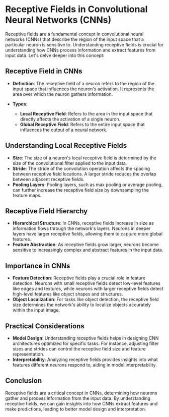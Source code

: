 # Receptive Fields in Convolutional Neural Networks (CNNs)

Receptive fields are a fundamental concept in convolutional neural networks (CNNs) that describe the region of the input space that a particular neuron is sensitive to. Understanding receptive fields is crucial for understanding how CNNs process information and extract features from input data. Let's delve deeper into this concept:

## Receptive Field in CNNs

- **Definition**: The receptive field of a neuron refers to the region of the input space that influences the neuron's activation. It represents the area over which the neuron gathers information.

- **Types**:
  - **Local Receptive Field**: Refers to the area in the input space that directly affects the activation of a single neuron.
  - **Global Receptive Field**: Refers to the entire input space that influences the output of a neural network.

## Understanding Local Receptive Fields

- **Size**: The size of a neuron's local receptive field is determined by the size of the convolutional filter applied to the input data.
- **Stride**: The stride of the convolution operation affects the spacing between receptive field locations. A larger stride reduces the overlap between adjacent receptive fields.
- **Pooling Layers**: Pooling layers, such as max pooling or average pooling, can further increase the receptive field size by downsampling the feature maps.

## Receptive Field Hierarchy

- **Hierarchical Structure**: In CNNs, receptive fields increase in size as information flows through the network's layers. Neurons in deeper layers have larger receptive fields, allowing them to capture more global features.
- **Feature Abstraction**: As receptive fields grow larger, neurons become sensitive to increasingly complex and abstract features in the input data.

## Importance in CNNs

- **Feature Detection**: Receptive fields play a crucial role in feature detection. Neurons with small receptive fields detect low-level features like edges and textures, while neurons with larger receptive fields detect high-level features like object shapes and structures.
- **Object Localization**: For tasks like object detection, the receptive field size determines the network's ability to localize objects accurately within the input image.

## Practical Considerations

- **Model Design**: Understanding receptive fields helps in designing CNN architectures optimized for specific tasks. For instance, adjusting filter sizes and strides can control the receptive field size and feature representation.
- **Interpretability**: Analyzing receptive fields provides insights into what features different neurons respond to, aiding in model interpretability.

## Conclusion

Receptive fields are a critical concept in CNNs, determining how neurons gather and process information from the input data. By understanding receptive fields, we can gain insights into how CNNs extract features and make predictions, leading to better model design and interpretation.
